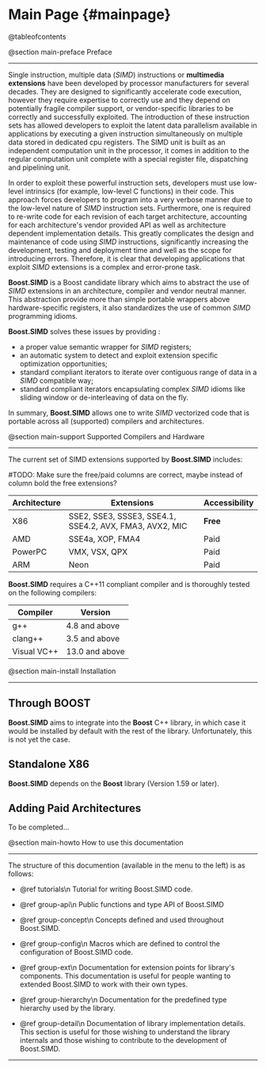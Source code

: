 Main Page {#mainpage}
=========

@tableofcontents

@section main-preface Preface

----------------------------------------------------------------------------------------------------
Single instruction, multiple data (_SIMD_) instructions or **multimedia extensions** have been developed by processor manufacturers for several decades. They are designed to significantly accelerate code execution, however they require expertise to correctly use and they depend on potentially fragile compiler support, or vendor-specific libraries to be correctly and successfully exploited. The introduction of these instruction sets has allowed developers to exploit the latent data parallelism available in applications by executing a given instruction simultaneously on multiple data stored in dedicated cpu registers. The SIMD unit is built as an independent computation unit in the processor, it comes in addition to the regular computation unit complete with a special register file, dispatching and pipelining unit.

In order to exploit these powerful instruction sets, developers must use low-level intrinsics (for example, low-level C functions) in their code. This approach forces developers to program into a very verbose manner due to the low-level nature of _SIMD_ instruction sets. Furthermore, one is required to re-write code for each revision of each target architecture, accounting for each architecture's vendor provided API as well as architecture dependent implementation details. This greatly complicates the design and maintenance of code using _SIMD_ instructions, significantly increasing the development, testing and deployment time and well as the scope for introducing errors. Therefore, it is clear that developing applications that exploit  _SIMD_ extensions is a complex and error-prone task.

**Boost.SIMD** is a Boost candidate library which aims to abstract the use of _SIMD_ extensions in an architecture, compiler and vendor neutral manner. This abstraction provide more than simple portable wrappers above hardware-specific registers, it also standardizes the use of common _SIMD_ programming idioms.

**Boost.SIMD** solves these issues by providing :

  + a proper value semantic wrapper for _SIMD_ registers;
  + an automatic system to detect and exploit extension specific optimization opportunities;
  + standard compliant iterators to iterate over contiguous range of data in a _SIMD_ compatible way;
  + standard compliant iterators encapsulating complex _SIMD_ idioms like sliding window or de-interleaving of data on the fly.

In summary, **Boost.SIMD** allows one to write _SIMD_ vectorized code that is portable across all (supported) compilers and architectures.


@section main-support Supported Compilers and Hardware

----------------------------------------------------------------------------------------------------
The current set of SIMD extensions supported by **Boost.SIMD** includes:

#TODO: Make sure the free/paid columns are correct, maybe instead of column bold the free extensions?

Architecture | Extensions                                                 | Accessibility
-------------|------------------------------------------------------------|-----------------
X86          | SSE2, SSE3, SSSE3, SSE4.1, SSE4.2, AVX, FMA3, AVX2, MIC    | **Free**
AMD          | SSE4a, XOP, FMA4                                           | Paid
PowerPC      | VMX, VSX, QPX                                              | Paid
ARM          | Neon                                                       | Paid

**Boost.SIMD** requires a C++11 compliant compiler and is thoroughly tested on the following compilers:

Compiler     | Version
-------------|----------------
g++          | 4.8 and above
clang++      | 3.5 and above
Visual VC++  | 13.0 and above

@section main-install Installation

----------------------------------------------------------------------------------------------------

## Through BOOST

**Boost.SIMD** aims to integrate into the **Boost** C++ library, in which case it would be installed by default with the rest of the library. Unfortunately, this is not yet the case.


## Standalone X86

**Boost.SIMD** depends on the **Boost** library (Version 1.59 or later).


## Adding Paid Architectures

To be completed...


@section main-howto How to use this documentation

----------------------------------------------------------------------------------------------------
The structure of this documention (available in the menu to the left) is as
follows:

  - @ref tutorials\n
    Tutorial for writing Boost.SIMD code.

  - @ref group-api\n
    Public functions and type API of Boost.SIMD

  - @ref group-concept\n
    Concepts defined and used throughout Boost.SIMD.

  - @ref group-config\n
    Macros which are defined to control the configuration of Boost.SIMD code.

  - @ref group-ext\n
    Documentation for extension points for library's components. This documentation is useful
    for people wanting to extended Boost.SIMD to work with their own types.

  - @ref group-hierarchy\n
    Documentation for the predefined type hierarchy used by the library.

  - @ref group-detail\n
    Documentation of library implementation details. This section is useful
    for those wishing to understand the library internals and those wishing
    to contribute to the development of Boost.SIMD.


----------------------------------------------------------------------------------------------------

<!-- Links -->
<!-- [name]: url -->
